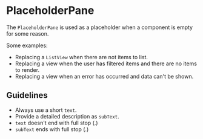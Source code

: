 # PlaceholderPane

The `PlaceholderPane` is used as a placeholder when a component is empty for some reason.

Some examples:
- Replacing a `ListView` when there are not items to list.
- Replacing a view when the user has filtered items and there are no items to render.
- Replacing a view when an error has occurred and data can't be shown.

## Guidelines
- Always use a short `text`.
- Provide a detailed description as `subText`.
- `text` doesn't end with full stop (.)
- `subText` ends with full stop (.)
